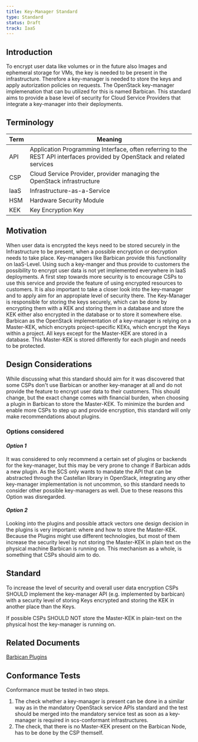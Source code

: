 ```yaml
---
title: Key-Manager Standard
type: Standard
status: Draft
track: IaaS
---
```


## Introduction

To encrypt user data like volumes or in the future also Images and ephemeral storage for VMs, the key is needed to be present in the infrastructure.
Therefore a key-manager is needed to store the keys and apply autorization policies on requests.
The OpenStack key-manager implemenation that can bu utilized for this is named Barbican.
This standard aims to provide a base level of security for Cloud Service Providers that integrate a key-manager into their deployments.

## Terminology

| Term | Meaning |
|---|---|
| API | Application Programming Interface, often referring to the REST API interfaces provided by OpenStack and related services |
| CSP | Cloud Service Provider, provider managing the OpenStack infrastructure |
| IaaS | Infrastructure-as-a-Service |
| HSM | Hardware Security Module |
| KEK | Key Encryption Key |

## Motivation

When user data is encrypted the keys need to be stored securely in the Infrastructure to be present, when a possible encryption or decryption needs to take place.
Key-managers like Barbican provide this functionality on IaaS-Level.
Using such a key-manger and thus provide to customers the possibility to encrypt user data is not yet implemented everywhere in IaaS deployments.
A first step towards more security is to encourage CSPs to use this service and provide the feature of using encrypted resources to customers.
It is also important to take a closer look into the key-manager and to apply aim for an appropiate level of security there.
The Key-Manager is responsible for storing the keys securely, which can be done by encrypting them with a KEK and storing them in a database and store the KEK either also encrypted in the database or to store it somewhere else.
Barbican as the OpenStack implementation of a key-manager is relying on a Master-KEK, which encrypts project-specific KEKs, which encrypt the Keys within a project.
All keys except for the Master-KEK are stored in a database.
This Master-KEK is stored differently for each plugin and needs to be protected.

## Design Considerations

While discussing what this standard should aim for it was discovered that some CSPs don't use Barbican or another key-manager at all and do not provide the feature to encrypt user data to their customers.
This should change, but the exact change comes with financial burden, when choosing a plugin in Barbican to store the Master-KEK.
To minimize the burden and enable more CSPs to step up and provide encryption, this standard will only make recommendations about plugins.

### Options considered

#### _Option 1_

It was considered to only recommend a certain set of plugins or backends for the key-manager, but this may be very prone to change if Barbican adds a new plugin.
As the SCS only wants to mandate the API that can be abstracted through the Castellan library in OpenStack, integrating any other key-manager implementation is not uncommon, so this standard needs to consider other possible key-managers as well.
Due to these reasons this Option was disregarded.

#### _Option 2_

Looking into the plugins and possible attack vectors one design decision in the plugins is very important: where and how to store the Master-KEK.
Because the Plugins might use different technologies, but most of them increase the security level by not storing the Master-KEK in plain text on the physical machine Barbican is running on.
This mechanism as a whole, is something that CSPs should aim to do.

## Standard

To increase the level of security and overall user data encryption CSPs SHOULD implement the key-manager API (e.g. implemented by barbican) with a security level of storing Keys encrypted and storing the KEK in another place than the Keys.

If possible CSPs SHOULD NOT store the Master-KEK in plain-text on the physical host the key-manager is running on.

## Related Documents

[Barbican Plugins](https://docs.openstack.org/de/security-guide/secrets-management/barbican.html)

## Conformance Tests

Conformance must be tested in two steps.

1. The check whether a key-manager is present can be done in a similar way as in the mandatory OpenStack service APIs standard and the test should be merged into the mandatory service test as soon as a key-manager is required in scs-conformant infrastructures.
2. The check, that there is no Master-KEK present on the Barbican Node, has to be done by the CSP themself.
